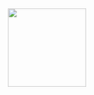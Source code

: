<h1 align="center">
  <img src="https://github.com/user-attachments/assets/938ff348-884f-4e24-aa1b-54102e149de0" height="160px">
</h1>

